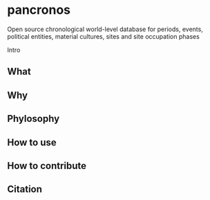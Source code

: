 # pancronos
Open source chronological world-level database for periods, events, political entities, material cultures, sites and site occupation phases

Intro

## What

## Why

## Phylosophy

## How to use

## How to contribute

## Citation

